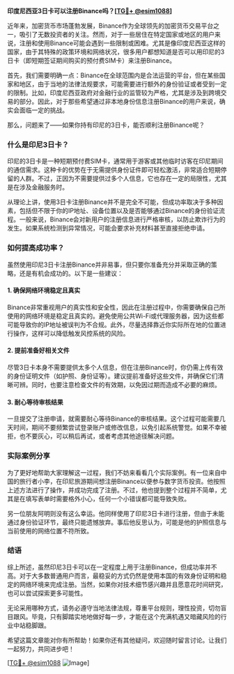 **印度尼西亚3日卡可以注册Binance吗？[[TG💪+ @esim1088](https://t.me/s/esim1088)]**

近年来，加密货币市场蓬勃发展，Binance作为全球领先的加密货币交易平台之一，吸引了无数投资者的关注。然而，对于一些居住在特定国家或地区的用户来说，注册和使用Binance可能会遇到一些限制或困难。尤其是像印度尼西亚这样的国家，由于其特殊的政策环境和网络状况，很多用户都想知道是否可以用印尼的3日卡（即短期签证期间购买的预付费SIM卡）来注册Binance。

首先，我们需要明确一点：Binance在全球范围内是合法运营的平台，但在某些国家和地区，由于当地的法律法规要求，可能需要进行额外的身份验证或者受到一定的限制。比如，印度尼西亚政府对金融行业的监管较为严格，尤其是涉及到跨境交易的部分。因此，对于那些希望通过非本地身份信息注册Binance的用户来说，确实会面临一定的挑战。

那么，问题来了——如果你持有印尼的3日卡，能否顺利注册Binance呢？

### 什么是印尼3日卡？

印尼的3日卡是一种短期预付费SIM卡，通常用于游客或其他临时访客在印尼期间的通信需求。这种卡的优势在于无需提供身份证件即可轻松激活，非常适合短期停留的人群。不过，正因为不需要提供过多个人信息，它也存在一定的局限性，尤其是在涉及金融服务时。

从理论上讲，使用3日卡注册Binance并不是完全不可能，但成功率取决于多种因素，包括但不限于你的IP地址、设备位置以及是否能够通过Binance的身份验证流程。一般来说，Binance会对新用户的注册信息进行严格审核，以防止欺诈行为的发生。如果系统检测到异常情况，可能会要求补充材料甚至直接拒绝申请。

### 如何提高成功率？

虽然使用印尼3日卡注册Binance并非易事，但只要你准备充分并采取正确的策略，还是有机会成功的。以下是一些建议：

#### 1. 确保网络环境稳定且真实
Binance非常重视用户的真实性和安全性，因此在注册过程中，你需要确保自己所使用的网络环境是稳定且真实的。避免使用公共Wi-Fi或代理服务器，因为这些都可能导致你的IP地址被误判为不合规。此外，尽量选择靠近你实际所在地的位置进行操作，这样可以降低触发风控系统的风险。

#### 2. 提前准备好相关文件
尽管3日卡本身不需要提供太多个人信息，但在注册Binance时，你仍需上传有效的身份证明文件（如护照、身份证等）。建议提前准备好这些文件，并确保它们清晰可辨。同时，也要注意检查文件的有效期，以免因过期而造成不必要的麻烦。

#### 3. 耐心等待审核结果
一旦提交了注册申请，就需要耐心等待Binance的审核结果。这个过程可能需要几天时间，期间不要频繁尝试登录账户或修改信息，以免引起系统警觉。如果不幸被拒，也不要灰心，可以稍后再试，或者考虑其他途径解决问题。

### 实际案例分享

为了更好地帮助大家理解这一过程，我们不妨来看看几个实际案例。有一位来自中国的旅行者小李，在印尼旅游期间想注册Binance以便参与数字货币投资。他按照上述方法进行了操作，并成功完成了注册。不过，他也提到整个过程并不简单，尤其是在填写表单时需要格外小心，任何一个小错误都可能导致失败。

另一位朋友阿明则没有这么幸运。他同样使用了印尼3日卡进行注册，但由于未能通过身份验证环节，最终只能遗憾放弃。事后他反思认为，可能是他的护照信息与当前使用的网络位置不符所致。

### 结语

综上所述，虽然印尼3日卡可以在一定程度上用于注册Binance，但成功率并不高。对于大多数普通用户而言，最稳妥的方式仍然是使用本国的有效身份证明和稳定的网络环境来完成注册。当然，如果你对技术细节感兴趣并且愿意花时间研究，也可以尝试探索更多可能性。

无论采用哪种方式，请务必遵守当地法律法规，尊重平台规则，理性投资，切勿盲目跟风。毕竟，只有脚踏实地地做好每一步，才能在这个充满机遇又暗藏风险的行业中站稳脚跟。

希望这篇文章能对你有所帮助！如果你还有其他疑问，欢迎随时留言讨论。让我们一起努力，共同进步吧！

[[TG💪+ @esim1088](https://t.me/s/esim1088) ![Image](https://i.postimg.cc/4NQfJmqS/Snipaste-2025-05-13-00-14-12.png)]